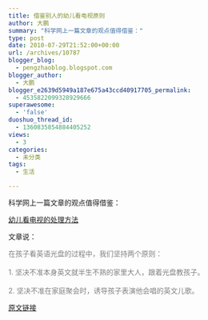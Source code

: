 ```yaml
---
title: 借鉴别人的幼儿看电视原则
author: 大鹏
summary: "科学网上一篇文章的观点值得借鉴："
type: post
date: 2010-07-29T21:52:00+00:00
url: /archives/10787
blogger_blog:
  - pengzhaoblog.blogspot.com
blogger_author:
  - 大鹏
blogger_e2639d5949a187e675a43ccd40917705_permalink:
  - 4535822099328929666
superawesome:
  - 'false'
duoshuo_thread_id:
  - 1360835854884405252
views:
  - 3
categories:
  - 未分类
tags:
  - 生活

---
```

科学网上一篇文章的观点值得借鉴：

[幼儿看电视的处理方法][1]

文章说：

<span style="color:rgb(127,127,127);">在孩子看英语光盘的过程中，我们坚持两个原则：</span><br style="color:rgb(127,127,127);" /><br style="color:rgb(127,127,127);" /><span style="color:rgb(127,127,127);">1. 坚决不准本身英文就半生不熟的家里大人，跟着光盘教孩子。</span><br style="color:rgb(127,127,127);" /><br style="color:rgb(127,127,127);" /><span style="color:rgb(127,127,127);">2. 坚决不准在家庭聚会时，诱导孩子表演他会唱的英文儿歌。</span>

 [1]: http://www.sciencetimes.com.cn/m/user_content.aspx?id=348328

[原文链接](http://dapengde.com/archives/10787)

